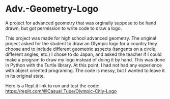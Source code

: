 # Adv.-Geometry-Logo
A project for advanced geometry that was orginally suppose to be hand drawn, but got permission to write code to draw a logo.

This project was made for high school advanced geometry. The original project asked for the student to draw an Olympic
logo for a country they choose and to include different geometric aspects (tangents on a circle, different angles, etc.)
I chose to do Japan, and asked the teacher if I could make a program to draw my logo instead of doing it by hand.
This was done in Python with the Turtle library. At this point, I had not had any experience with object oriented programing.
The code is messy, but I wanted to leave it in its original state.

Here is a Repl.it link to run and test the code: https://replit.com/@Casual_Tube/Olympic-Citiy-Logo
